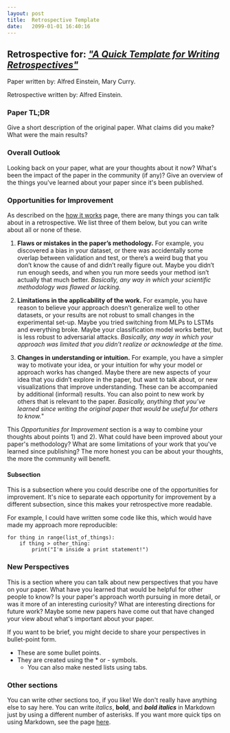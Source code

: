 ```yaml
---
layout: post
title:  Retrospective Template
date:   2099-01-01 16:40:16
---
```


## Retrospective for: [*"A Quick Template for Writing Retrospectives"*](https://ml-retrospectives.github.io/retrospectives/accepted_retrospectives/2099/retro-template/)
Paper written by: Alfred Einstein, Mary Curry. 

Retrospective written by: Alfred Einstein.


### Paper TL;DR 

Give a short description of the original paper. What claims did you make? What were the main results?
  

### Overall Outlook

Looking back on your paper, what are your thoughts about it now? What's been the impact of the paper in the community (if any)? Give an overview of the things you've learned about your paper since it's been published. 


### Opportunities for Improvement

As described on the [how it works](https://ml-retrospectives.github.io/retrospectives/how/) page, there are many things you can talk about in a retrospective. We list three of them below, but you can write about all or none of these.  


1. **Flaws or mistakes in the paper’s methodology.** 
For example, you discovered a bias in your dataset, or there was accidentally some overlap between validation and test, or there’s a weird bug that you don’t know the cause of and didn’t really figure out. Maybe you didn’t run enough seeds, and when you run more seeds your method isn’t actually that much better. *Basically, any way in which your scientific methodology was flawed or lacking.* 

2. **Limitations in the applicability of the work.**
For example, you have reason to believe your approach doesn’t generalize well to other datasets, or your results are not robust to small changes in the experimental set-up. Maybe you tried switching from MLPs to LSTMs and everything broke. Maybe your classification model works better, but is less robust to adversarial attacks. *Basically, any way in which your approach was limited that you didn’t realize or acknowledge at the time.*

3. **Changes in understanding or intuition.** 
For example, you have a simpler way to motivate your idea, or your intuition for why your model or approach works has changed. Maybe there are new aspects of your idea that you didn’t explore in the paper, but want to talk about, or new visualizations that improve understanding. These can be accompanied by additional (informal) results. You can also point to new work by others that is relevant to the paper. *Basically, anything that you’ve learned since writing the original paper that would be useful for others to know.*"

This *Opportunities for Improvement* section is a way to combine your thoughts about points 1) and 2). What could have been improved about your paper's methodology? What are some limitations of your work that you've learned since publishing? The more honest you can be about your thoughts, the more the community will benefit.  


#### Subsection

This is a subsection where you could describe one of the opportunities for improvement. It's nice to separate each opportunity for improvement by a different subsection, since this makes your retrospective more readable. 

For example, I could have written some code like this, which would have made my approach more reproducible:

~~~~
for thing in range(list_of_things):
    if thing > other_thing:
        print("I'm inside a print statement!")
~~~~


### New Perspectives

This is a section where you can talk about new perspectives that you have on your paper. What have you learned that would be helpful for other people to know? Is your paper's approach worth pursuing in more detail, or was it more of an interesting curiosity? What are interesting directions for future work? Maybe some new papers have come out that have changed your view about what's important about your paper. 

If you want to be brief, you might decide to share your perspectives in bullet-point form. 

* These are some bullet points.
* They are created using the * or - symbols.
    * You can also make nested lists using tabs. 


### Other sections

You can write other sections too, if you like! We don't really have anything else to say here. You can write *italics*, **bold**, and ***bold italics*** in Markdown just by using a different number of asterisks. If you want more quick tips on using Markdown, see the page [here](https://en.support.wordpress.com/markdown-quick-reference/).